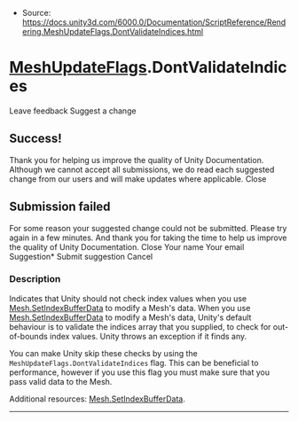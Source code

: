 * Source: https://docs.unity3d.com/6000.0/Documentation/ScriptReference/Rendering.MeshUpdateFlags.DontValidateIndices.html

#  [MeshUpdateFlags](https://docs.unity3d.com/6000.0/Documentation/ScriptReference/Rendering.MeshUpdateFlags.html).DontValidateIndices
Leave feedback
Suggest a change
## Success!
Thank you for helping us improve the quality of Unity Documentation. Although we cannot accept all submissions, we do read each suggested change from our users and will make updates where applicable.
Close
## Submission failed
For some reason your suggested change could not be submitted. Please <a>try again</a> in a few minutes. And thank you for taking the time to help us improve the quality of Unity Documentation.
Close
Your name Your email Suggestion* Submit suggestion
Cancel
### Description
Indicates that Unity should not check index values when you use [Mesh.SetIndexBufferData](https://docs.unity3d.com/6000.0/Documentation/ScriptReference/Mesh.SetIndexBufferData.html) to modify a Mesh's data.
When you use [Mesh.SetIndexBufferData](https://docs.unity3d.com/6000.0/Documentation/ScriptReference/Mesh.SetIndexBufferData.html) to modify a Mesh's data, Unity's default behaviour is to validate the indices array that you supplied, to check for out-of-bounds index values. Unity throws an exception if it finds any.  
  
You can make Unity skip these checks by using the `MeshUpdateFlags.DontValidateIndices` flag. This can be beneficial to performance, however if you use this flag you must make sure that you pass valid data to the Mesh.  
  
Additional resources: [Mesh.SetIndexBufferData](https://docs.unity3d.com/6000.0/Documentation/ScriptReference/Mesh.SetIndexBufferData.html).
* * *
